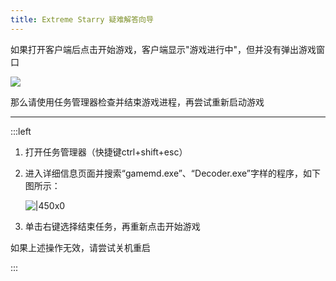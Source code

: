 ```yaml
---
title: Extreme Starry 疑难解答向导
---
```


如果打开客户端后点击开始游戏，客户端显示"游戏进行中"，但并没有弹出游戏窗口

![](image/GameRunning/1701930790032.webp)

那么请使用任务管理器检查并结束游戏进程，再尝试重新启动游戏

---

:::left

1. 打开任务管理器（快捷键ctrl+shift+esc）

1. 进入详细信息页面并搜索“gamemd.exe”、“Decoder.exe”字样的程序，如下图所示：

   ![|450x0](image/GameRunning/1701930711777.webp)

1. 单击右键选择结束任务，再重新点击开始游戏

如果上述操作无效，请尝试关机重启

:::

